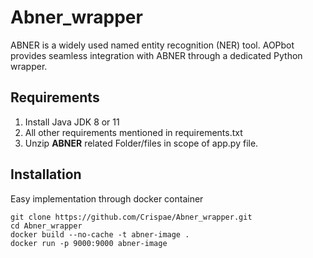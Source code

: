 # Abner_wrapper
ABNER is a widely used named entity recognition (NER) tool. AOPbot provides seamless integration with ABNER through a dedicated Python wrapper.

## Requirements
1. Install Java JDK 8 or 11
2. All other requirements mentioned in requirements.txt  
3. Unzip **ABNER** related Folder/files in scope of app.py file.

## Installation
Easy implementation through docker container
```shell
git clone https://github.com/Crispae/Abner_wrapper.git
cd Abner_wrapper
docker build --no-cache -t abner-image .
docker run -p 9000:9000 abner-image
```
